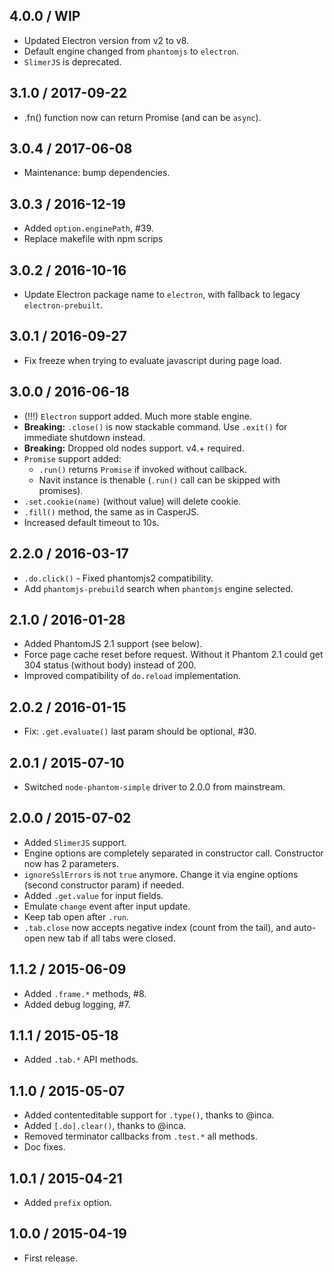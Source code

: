 4.0.0 / WIP
------------------

- Updated Electron version from v2 to v8.
- Default engine changed from `phantomjs` to `electron`.
- `SlimerJS` is deprecated.


3.1.0 / 2017-09-22
------------------

- .fn() function now can return Promise (and can be `async`).


3.0.4 / 2017-06-08
------------------

- Maintenance: bump dependencies.


3.0.3 / 2016-12-19
------------------

- Added `option.enginePath`, #39.
- Replace makefile with npm scrips


3.0.2 / 2016-10-16
------------------

- Update Electron package name to `electron`, with fallback to
  legacy `electron-prebuilt`.


3.0.1 / 2016-09-27
------------------

- Fix freeze when trying to evaluate javascript during page load.


3.0.0 / 2016-06-18
------------------

- (!!!) `Electron` support added. Much more stable engine.
- __Breaking:__ `.close()` is now stackable command. Use `.exit()` for immediate
  shutdown instead.
- __Breaking:__ Dropped old nodes support. v4.+ required.
- `Promise` support added:
  - `.run()` returns `Promise` if invoked without callback.
  - Navit instance is thenable (`.run()` call can be skipped with promises).
- `.set.cookie(name)` (without value) will delete cookie.
- `.fill()` method, the same as in CasperJS.
- Increased default timeout to 10s.


2.2.0 / 2016-03-17
------------------

- `.do.click()` - Fixed phantomjs2 compatibility.
- Add `phantomjs-prebuild` search when `phantomjs` engine selected.


2.1.0 / 2016-01-28
------------------

- Added PhantomJS 2.1 support (see below).
- Force page cache reset before request. Without it Phantom 2.1 could get
  304 status (without body) instead of 200.
- Improved compatibility of `do.reload` implementation.


2.0.2 / 2016-01-15
------------------

- Fix: `.get.evaluate()` last param should be optional, #30.


2.0.1 / 2015-07-10
------------------

- Switched `node-phantom-simple` driver to 2.0.0 from mainstream.


2.0.0 / 2015-07-02
------------------

- Added `SlimerJS` support.
- Engine options are completely separated in constructor call. Constructor now
  has 2 parameters.
- `ignoreSslErrors` is not `true` anymore. Change it via engine options (second
  constructor param) if needed.
- Added `.get.value` for input fields.
- Emulate `change` event after input update.
- Keep tab open after `.run`.
- `.tab.close` now accepts negative index (count from the tail), and auto-open
  new tab if all tabs were closed.


1.1.2 / 2015-06-09
------------------

- Added `.frame.*` methods, #8.
- Added debug logging, #7.


1.1.1 / 2015-05-18
------------------

- Added `.tab.*` API methods.


1.1.0 / 2015-05-07
------------------

- Added contenteditable support for `.type()`, thanks to @inca.
- Added `[.do].clear()`, thanks to @inca.
- Removed terminator callbacks from `.test.*` all methods.
- Doc fixes.


1.0.1 / 2015-04-21
------------------

- Added `prefix` option.


1.0.0 / 2015-04-19
------------------

- First release.
